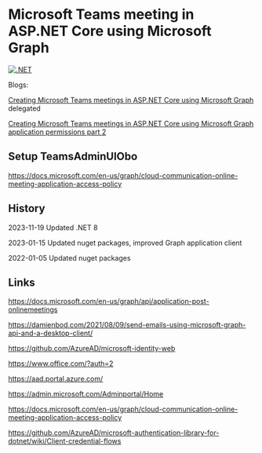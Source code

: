 
# Microsoft Teams meeting in ASP.NET Core using Microsoft Graph

[![.NET](https://github.com/damienbod/TeamsAdminUI/actions/workflows/dotnet.yml/badge.svg)](https://github.com/damienbod/TeamsAdminUI/actions/workflows/dotnet.yml)


Blogs:

[Creating Microsoft Teams meetings in ASP.NET Core using Microsoft Graph](https://damienbod.com/2021/09/20/creating-microsoft-teams-meetings-in-asp-net-core-using-microsoft-graph/)  delegated

[Creating Microsoft Teams meetings in ASP.NET Core using Microsoft Graph application permissions part 2](https://damienbod.com/2021/10/18/creating-microsoft-teams-meetings-in-asp-net-core-using-microsoft-graph-application-permissions-part-2/)

## Setup TeamsAdminUIObo

https://docs.microsoft.com/en-us/graph/cloud-communication-online-meeting-application-access-policy

## History

2023-11-19 Updated .NET 8

2023-01-15 Updated nuget packages, improved Graph application client

2022-01-05 Updated nuget packages

## Links

https://docs.microsoft.com/en-us/graph/api/application-post-onlinemeetings

https://damienbod.com/2021/08/09/send-emails-using-microsoft-graph-api-and-a-desktop-client/

https://github.com/AzureAD/microsoft-identity-web

https://www.office.com/?auth=2

https://aad.portal.azure.com/

https://admin.microsoft.com/Adminportal/Home

https://docs.microsoft.com/en-us/graph/cloud-communication-online-meeting-application-access-policy

https://github.com/AzureAD/microsoft-authentication-library-for-dotnet/wiki/Client-credential-flows
